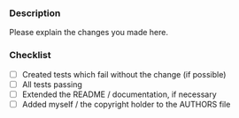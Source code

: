 ### Description
Please explain the changes you made here.

### Checklist
- [ ] Created tests which fail without the change (if possible)
- [ ] All tests passing
- [ ] Extended the README / documentation, if necessary
- [ ] Added myself / the copyright holder to the AUTHORS file
